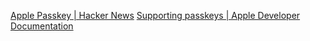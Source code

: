
[Apple Passkey | Hacker News](https://news.ycombinator.com/item?id=31643917)
[Supporting passkeys | Apple Developer Documentation](https://developer.apple.com/documentation/authenticationservices/public-private_key_authentication/supporting_passkeys)
